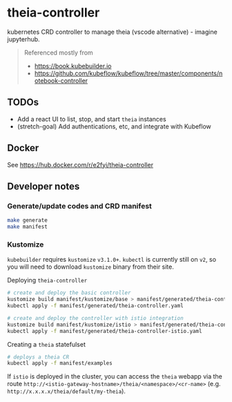# theia-controller

kubernetes CRD controller to manage theia (vscode alternative) - imagine jupyterhub.

> Referenced mostly from
>
> - https://book.kubebuilder.io
> - https://github.com/kubeflow/kubeflow/tree/master/components/notebook-controller

## TODOs

- Add a react UI to list, stop, and start `theia` instances
- (stretch-goal) Add authentications, etc, and integrate with Kubeflow

## Docker

See https://hub.docker.com/r/e2fyi/theia-controller

## Developer notes

### Generate/update codes and CRD manifest

```bash
make generate
make manifest
```

### Kustomize

`kubebuilder` requires `kustomize` `v3.1.0+`. `kubectl` is currently still on `v2`, so you will need to download `kustomize` binary from their site.

Deploying `theia-controller`

```bash
# create and deploy the basic controller
kustomize build manifest/kustomize/base > manifest/generated/theia-controller.yaml
kubectl apply -f manifest/generated/theia-controller.yaml

# create and deploy the controller with istio integration
kustomize build manifest/kustomize/istio > manifest/generated/theia-controller-istio.yaml
kubectl apply -f manifest/generated/theia-controller-istio.yaml
```

Creating a `theia` statefulset

```bash
# deploys a theia CR
kubectl apply -f manifest/examples
```

If `istio` is deployed in the cluster, you can access the `theia` webapp via the route `http://<istio-gateway-hostname>/theia/<namespace>/<cr-name>` (e.g. `http://x.x.x.x/theia/default/my-theia`).